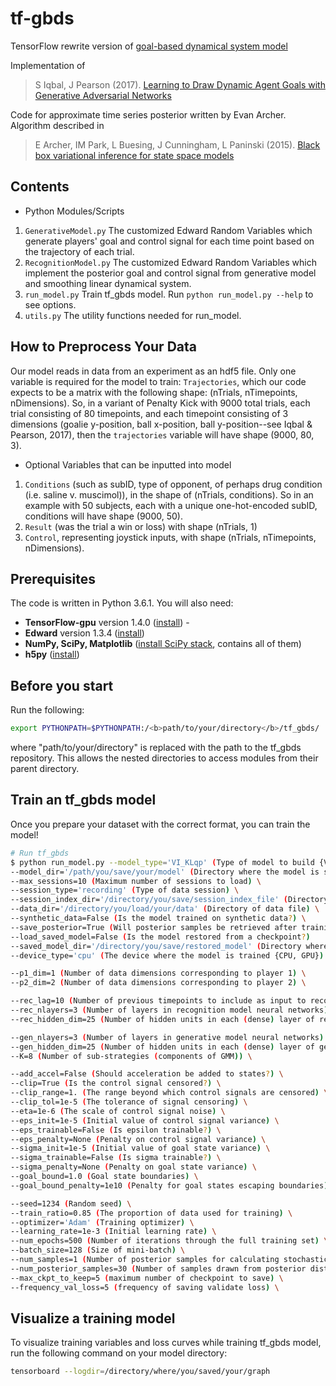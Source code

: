 # tf-gbds
TensorFlow rewrite version of [goal-based dynamical system model](https://github.com/pearsonlab/gbds)

Implementation of

> S Iqbal, J Pearson (2017). [Learning to Draw Dynamic Agent Goals with Generative Adversarial Networks](https://arxiv.org/abs/1702.07319v1)

Code for approximate time series posterior written by Evan Archer. Algorithm described in

>  E Archer, IM Park, L Buesing, J Cunningham, L Paninski (2015). [Black box variational inference for state space models](http://arxiv.org/abs/1511.07367)


## Contents
- Python Modules/Scripts
1. `GenerativeModel.py` The customized Edward Random Variables which generate players' goal and control signal for each time point based on the trajectory of each trial.
1. `RecognitionModel.py` The customized Edward Random Variables which implement
the posterior goal and control signal from generative model and smoothing linear dynamical system.
1. `run_model.py` Train tf_gbds model. Run `python run_model.py --help` to see options.
1. `utils.py` The utility functions needed for run_model.

## How to Preprocess Your Data
Our model reads in data from an experiment as an hdf5 file. Only one variable is required for the model to train: `Trajectories`, which our code expects to be a matrix with the following shape: (nTrials, nTimepoints, nDimensions). So, in a variant of Penalty Kick with 9000 total trials, each trial consisting of 80 timepoints, and each timepoint consisting of 3 dimensions (goalie y-position, ball x-position, ball y-position--see Iqbal & Pearson, 2017), then the `trajectories` variable will have shape (9000, 80, 3). 

- Optional Variables that can be inputted into model
1. `Conditions` (such as subID, type of opponent, of perhaps drug condition (i.e. saline v. muscimol)), in the shape of (nTrials, conditions). So in an example with 50 subjects, each with a unique one-hot-encoded subID, conditions will have shape (9000, 50). 
1. `Result` (was the trial a win or loss) with shape (nTrials, 1)
1. `Control`, representing joystick inputs,  with shape (nTrials, nTimepoints, nDimensions).

## Prerequisites
The code is written in Python 3.6.1. You will also need:
* **TensorFlow-gpu** version 1.4.0 ([install](https://www.tensorflow.org/install/)) -
* **Edward** version 1.3.4 ([install](http://edwardlib.org/getting-started))
* **NumPy, SciPy, Matplotlib** ([install SciPy stack](https://www.scipy.org/install.html), contains all of them)
* **h5py** ([install](https://pypi.python.org/pypi/h5py))

## Before you start
Run the following:
```sh
export PYTHONPATH=$PYTHONPATH:/<b>path/to/your/directory</b>/tf_gbds/
```
where "path/to/your/directory" is replaced with the path to the tf_gbds repository. This allows the nested directories to access modules from their parent directory.

## Train an tf_gbds model

Once you prepare your dataset with the correct format, you can train the model!
```sh
# Run tf_gbds
$ python run_model.py --model_type='VI_KLqp' (Type of model to build {VI_KLqp, HMM}) \
--model_dir='/path/you/save/your/model' (Directory where the model is saved) \
--max_sessions=10 (Maximum number of sessions to load) \
--session_type='recording' (Type of data session) \
--session_index_dir='/directory/you/save/session_index_file' (Directory of session index file) \
--data_dir='/directory/you/load/your/data' (Directory of data file) \
--synthetic_data=False (Is the model trained on synthetic data?) \
--save_posterior=True (Will posterior samples be retrieved after training?) \
--load_saved_model=False (Is the model restored from a checkpoint?)
--saved_model_dir='/directory/you/save/restored_model' (Directory where the model to be restored is saved) \
--device_type='cpu' (The device where the model is trained {CPU, GPU}) \

--p1_dim=1 (Number of data dimensions corresponding to player 1) \
--p2_dim=2 (Number of data dimensions corresponding to player 2) \

--rec_lag=10 (Number of previous timepoints to include as input to recognition model) \
--rec_nlayers=3 (Number of layers in recognition model neural networks) \
--rec_hidden_dim=25 (Number of hidden units in each (dense) layer of recognition model neural networks) \

--gen_nlayers=3 (Number of layers in generative model neural networks) \
--gen_hidden_dim=25 (Number of hidden units in each (dense) layer of generative model neural networks) \
--K=8 (Number of sub-strategies (components of GMM)) \

--add_accel=False (Should acceleration be added to states?) \
--clip=True (Is the control signal censored?) \
--clip_range=1. (The range beyond which control signals are censored) \
--clip_tol=1e-5 (The tolerance of signal censoring) \
--eta=1e-6 (The scale of control signal noise) \
--eps_init=1e-5 (Initial value of control signal variance) \
--eps_trainable=False (Is epsilon trainable?) \
--eps_penalty=None (Penalty on control signal variance) \
--sigma_init=1e-5 (Initial value of goal state variance) \
--sigma_trainable=False (Is sigma trainable?) \
--sigma_penalty=None (Penalty on goal state variance) \
--goal_bound=1.0 (Goal state boundaries) \
--goal_bound_penalty=1e10 (Penalty for goal states escaping boundaries) \

--seed=1234 (Random seed) \
--train_ratio=0.85 (The proportion of data used for training) \
--optimizer='Adam' (Training optimizer) \
--learning_rate=1e-3 (Initial learning rate) \
--num_epochs=500 (Number of iterations through the full training set) \
--batch_size=128 (Size of mini-batch) \
--num_samples=1 (Number of posterior samples for calculating stochastic gradients) \
--num_posterior_samples=30 (Number of samples drawn from posterior distributions) \
--max_ckpt_to_keep=5 (maximum number of checkpoint to save) \
--frequency_val_loss=5 (frequency of saving validate loss) \
```
## Visualize a training model

To visualize training variables and loss curves while training tf_gbds model, run the following command on your model directory:

```sh
tensorboard --logdir=/directory/where/you/saved/your/graph
```